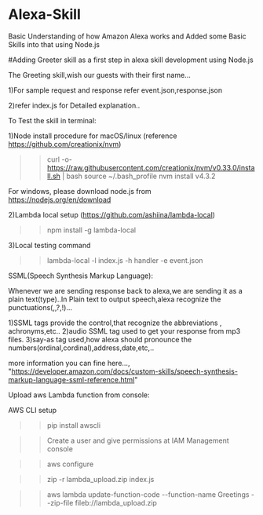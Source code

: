 # Alexa-Skill
Basic Understanding of how Amazon Alexa works and Added some Basic  Skills into that using Node.js


#Adding Greeter skill as a first step in alexa skill development using Node.js

The Greeting skill,wish our guests with their first name...

1)For sample request and response refer event.json,response.json

2)refer index.js for Detailed explanation..

To Test the skill in terminal:

1)Node install procedure for macOS/linux (reference https://github.com/creationix/nvm)
  >> curl -o- https://raw.githubusercontent.com/creationix/nvm/v0.33.0/install.sh | bash
  >> source ~/.bash_profile
  >> nvm install v4.3.2

  For windows, please download node.js from https://nodejs.org/en/download

2)Lambda local setup (https://github.com/ashiina/lambda-local)
  >> npm install -g lambda-local

3)Local testing command
   >> lambda-local -l index.js -h handler -e event.json


SSML(Speech Synthesis Markup Language):

Whenever we are sending response back to alexa,we are sending it as a plain text(type)..In Plain text to output speech,alexa recognize the punctuations(,,?,!)...

1)SSML tags provide the control,that recognize the abbreviations , achronyms,etc..
2)audio SSML tag used to get your response from mp3 files.
3)say-as tag used,how alexa should pronounce the numbers(ordinal,cordinal),address,date,etc,..

more information you can fine here...,
"https://developer.amazon.com/docs/custom-skills/speech-synthesis-markup-language-ssml-reference.html"


Upload aws Lambda function from console:

AWS CLI setup
  >> pip install awscli
  
  >> Create a user and give permissions at IAM Management console
  
  >> aws configure

  >> zip -r lambda_upload.zip index.js
  
  >> aws lambda update-function-code --function-name Greetings --zip-file fileb://lambda_upload.zip




